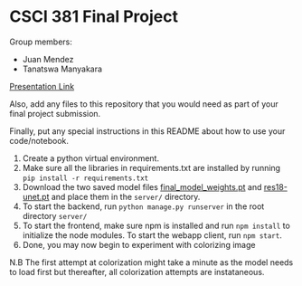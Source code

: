 # CSCI 381 Final Project

Group members:
- Juan Mendez
- Tanatswa Manyakara

[Presentation Link](https://docs.google.com/presentation/d/1l1IDCB7GcJoJoPPGkl9yo13QN3kPXpNjbTa1TIq704A/edit?usp=sharing)

Also, add any files to this repository that you would need as part of your final project submission.

Finally, put any special instructions in this README about how to use your code/notebook.

1) Create a python virtual environment.
2) Make sure all the libraries in requirements.txt are installed by running `pip install -r requirements.txt`
3) Download the two saved model files [final_model_weights.pt](https://drive.google.com/file/d/1hrwrCbY78XR-NMOqy6itXoLozNIEVcX2/view?usp=sharing) and [res18-unet.pt](https://drive.google.com/file/d/1CEIAs_J50t1C0iXC0hk-HPAdLXCwB9Ia/view?usp=sharing) and place them in the `server/` directory.
4) To start the backend, run `python manage.py runserver` in the root directory `server/`
5) To start the frontend, make sure npm is installed and run `npm install` to initialize the node modules. To start the webapp client, run `npm start`.
6) Done, you may now begin to experiment with colorizing image

N.B The first attempt at colorization might take a minute as the model needs to load first but thereafter, all colorization attempts are instataneous.
